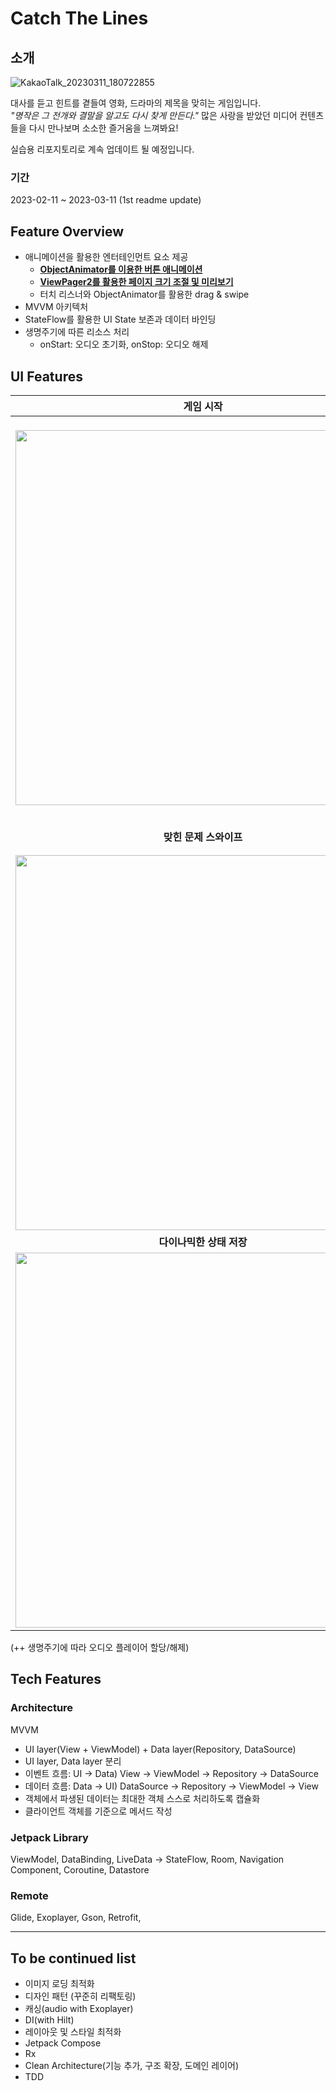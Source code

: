 # Catch The Lines
## 소개
![KakaoTalk_20230311_180722855](https://user-images.githubusercontent.com/48471292/224475689-a21edf64-985b-49c3-a1d5-b271f5807e96.jpg)

대사를 듣고 힌트를 곁들여 영화, 드라마의 제목을 맞히는 게임입니다.  
*"명작은 그 전개와 결말을 알고도 다시 찾게 만든다."* 많은 사랑을 받았던 미디어 컨텐츠들을 다시 만나보며 소소한 즐거움을 느껴봐요!

실습용 리포지토리로 계속 업데이트 될 예정입니다.

### 기간
2023-02-11 ~ 2023-03-11 (1st readme update)

## Feature Overview
- 애니메이션을 활용한 엔터테인먼트 요소 제공
  - [**ObjectAnimator를 이용한 버튼 애니메이션**](https://best-human-developer.tistory.com/129)
  - [**ViewPager2를 활용한 페이지 크기 조절 및 미리보기**](https://best-human-developer.tistory.com/130)
  - 터치 리스너와 ObjectAnimator를 활용한 drag & swipe
- MVVM 아키텍처
- StateFlow를 활용한 UI State 보존과 데이터 바인딩
- 생명주기에 따른 리소스 처리
  - onStart: 오디오 초기화, onStop: 오디오 해제

## UI Features
|                          **게임 시작**                          |                    컨텐츠 제목 맞히기 (캐치) + 상세 정보                    |
| :----------------------------------------------------------: | :----------------------------------------------------------: |
| &nbsp;&nbsp;&nbsp;&nbsp;&nbsp;&nbsp;&nbsp;&nbsp;&nbsp;&nbsp;&nbsp;&nbsp;&nbsp; <img height=600 src="https://user-images.githubusercontent.com/48471292/224484447-11597bc4-c052-48bf-b359-f8b3ef3a4fb4.gif"/> &nbsp;&nbsp;&nbsp;&nbsp;&nbsp;&nbsp;&nbsp;&nbsp;&nbsp;&nbsp;&nbsp;&nbsp;&nbsp; | &nbsp;&nbsp;&nbsp;&nbsp;&nbsp;&nbsp;&nbsp;&nbsp;&nbsp;&nbsp;&nbsp;&nbsp;&nbsp; <img height=600 src="https://user-images.githubusercontent.com/48471292/224484989-5a6fbbe1-8fb1-4fa3-a3d1-106ae4dce5e9.gif"/> &nbsp;&nbsp;&nbsp;&nbsp;&nbsp;&nbsp;&nbsp;&nbsp;&nbsp;&nbsp;&nbsp;&nbsp;&nbsp; |
|       **맞힌 문제 스와이프**         |                      **힌트 요청<br/>(힌트 개수 하나씩 자동 증가됨 - 앱 밖에서도 유효)**                      |
| <img height=600 src="https://user-images.githubusercontent.com/48471292/224485217-b236b513-7870-4c78-b2ad-265a49c72a31.gif"/> | <img height=600 src="https://user-images.githubusercontent.com/48471292/224485662-f6df3e05-c0d9-433c-a51c-c37c5214cdb2.gif"/> |
|       **다이나믹한 상태 저장**         |                      기록 화면                      |
| <img height=600 src="https://user-images.githubusercontent.com/48471292/224497059-598c3829-c23f-4384-ba6f-69990132d563.gif"/> | <img height=600 src="https://user-images.githubusercontent.com/48471292/224491783-08863cbb-2833-4b97-ae24-39e26d9e505e.gif"/> |

(++ 생명주기에 따라 오디오 플레이어 할당/해제)

## Tech Features
### Architecture
MVVM
- UI layer(View + ViewModel) + Data layer(Repository, DataSource)
- UI layer, Data layer 분리
- 이벤트 흐름: UI -> Data)  View -> ViewModel -> Repository -> DataSource
- 데이터 흐름: Data -> UI) DataSource -> Repository -> ViewModel -> View
- 객체에서 파생된 데이터는 최대한 객체 스스로 처리하도록 캡슐화
- 클라이언트 객체를 기준으로 메서드 작성

### Jetpack Library
ViewModel, DataBinding, LiveData -> StateFlow, Room, Navigation Component, Coroutine, Datastore

### Remote
Glide, Exoplayer, Gson, Retrofit,

---

## To be continued list
- 이미지 로딩 최적화
- 디자인 패턴 (꾸준히 리팩토링)   
- 캐싱(audio with Exoplayer)  
- DI(with Hilt)  
- 레이아웃 및 스타일 최적화  
- Jetpack Compose  
- Rx  
- Clean Architecture(기능 추가, 구조 확장, 도메인 레이어)
- TDD